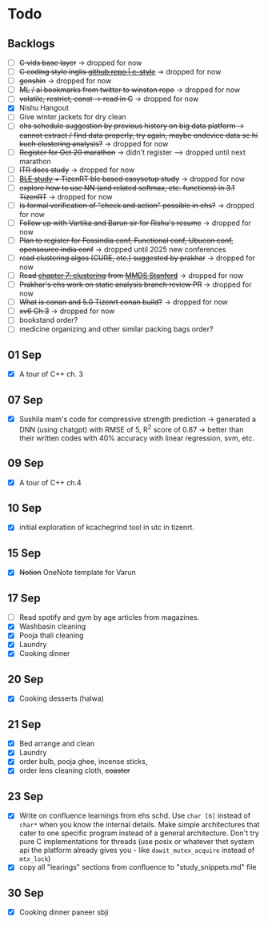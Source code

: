 # Todo

## Backlogs

- [ ] ~~C vids base layer~~ -> dropped for now
- [ ] ~~C coding style inglis [github repo | c-style](https://github.com/mcinglis/c-style)~~ -> dropped for now
- [ ] ~~genshin~~ -> dropped for now
- [ ] ~~ML / ai bookmarks from twitter to winston repo~~ -> dropped for now
- [ ] ~~volatile, restrict, const -> read in C~~ -> dropped for now
- [x] Nishu Hangout
- [ ] Give winter jackets for dry clean
- [ ] ~~ehs schedule suggestion by previous history on big data platform -> cannot extract / find data properly, try again, maybe ondevice data se hi kuch clustering analysis?~~ -> dropped for now
- [ ] ~~Register for Oct 20 marathon~~ -> didn't register --> dropped until next marathon
- [ ] ~~ITR docs study~~ -> dropped for now
- [ ] ~~[BLE study](https://www.argenox.com/library/bluetooth-low-energy/introduction-to-bluetooth-low-energy-v4-0/) + TizenRT ble based easysetup study~~ -> dropped for now
- [ ] ~~explore how to use NN (and related softmax, etc. functions) in 3.1 TizenRT~~ -> dropped for now
- [ ] ~~Is formal verification of "check and action" possible in ehs?~~ -> dropped for now
- [ ] ~~Follow up with Vartika and Barun sir for Rishu's resume~~ -> dropped for now
- [ ] ~~Plan to register for Fossindia conf, Functional conf, Ubucon conf, opensource india conf~~ -> dropped until 2025 new conferences
- [ ] ~~read clustering algos (CURE, etc.) suggested by prakhar~~ -> dropped for now
- [ ] ~~Read [chapter 7: clustering](http://infolab.stanford.edu/~ullman/mmds/ch7.pdf) from [MMDS Stanford](https://web.stanford.edu/class/cs246/)~~ -> dropped for now
- [ ] ~~Prakhar's ehs work on static analysis branch review PR~~ -> dropped for now
- [ ] ~~What is conan and 5.0 Tizenrt conan build?~~ -> dropped for now
- [ ] ~~xv6 Ch 3~~ -> dropped for now
- [ ] bookstand order?
- [ ] medicine organizing and other similar packing bags order?

## 01 Sep

- [x] A tour of C++ ch. 3

## 07 Sep

- [x] Sushila mam's code for compressive strength prediction -> generated a DNN (using chatgpt) with RMSE of 5, R<sup>2</sup> score of 0.87 -> better than their written codes with 40% accuracy with linear regression, svm, etc.

## 09 Sep

- [x] A tour of C++ ch.4 

## 10 Sep

- [x] initial exploration of kcachegrind tool in utc in tizenrt.

## 15 Sep

- [x] ~~Notion~~ OneNote template for Varun

## 17 Sep

- [ ] Read spotify and gym by age articles from magazines.
- [x] Washbasin cleaning
- [x] Pooja thali cleaning
- [x] Laundry
- [x] Cooking dinner

## 20 Sep

- [x] Cooking desserts (halwa)

## 21 Sep

- [x] Bed arrange and clean
- [x] Laundry
- [x] order bulb, pooja ghee, incense sticks, 
- [x] order lens cleaning cloth, ~~coaster~~

## 23 Sep

- [x] Write on confluence learnings from ehs schd. Use `char [6]` instead of `char*` when you know the internal details. Make simple architectures that cater to one specific program instead of a general architecture. Don't try pure C implementations for threads (use posix or whatever thet system api the platform already gives you - like `dawit_mutex_acquire` instead of `mtx_lock`)
- [x] copy all "learings" sections from confluence to "study_snippets.md" file

## 30 Sep

- [x] Cooking dinner paneer sbji
